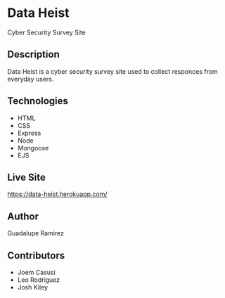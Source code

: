 # Data Heist
Cyber Security Survey Site
## Description
Data Heist is a cyber security survey site used to collect responces from everyday users.

## Technologies
* HTML
* CSS
* Express
* Node
* Mongoose
* EJS

## Live Site
https://data-heist.herokuapp.com/

## Author
Guadalupe Ramirez

## Contributors
* Joem Casusi
* Leo Rodriguez
* Josh Kiley
